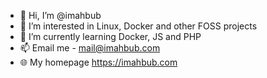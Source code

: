 - 👋 Hi, I’m @imahbub
- 👀 I’m interested in Linux, Docker and other FOSS projects
- 🌱 I’m currently learning Docker, JS and PHP
- 📫 Email me - mail@imahbub.com 
- 🌐 My homepage https://imahbub.com

<!---
imahbub/imahbub is a ✨ special ✨ repository because its `README.md` (this file) appears on your GitHub profile.
You can click the Preview link to take a look at your changes.
--->
